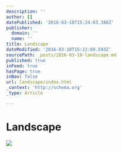 ```yaml
---
description: ''
author: []
datePublished: '2016-03-18T15:24:03.388Z'
publisher:
  domain: ''
  name: ''
title: Landscape
dateModified: '2016-03-18T15:22:09.593Z'
sourcePath: _posts/2016-03-18-landscape.md
published: true
inFeed: true
hasPage: true
inNav: false
url: landscape/index.html
_context: 'http://schema.org'
_type: Article

---
```

# Landscape
![](https://the-grid-user-content.s3-us-west-2.amazonaws.com/648b5b92-da8c-42a0-ba1a-7973d39ab74c.png)
